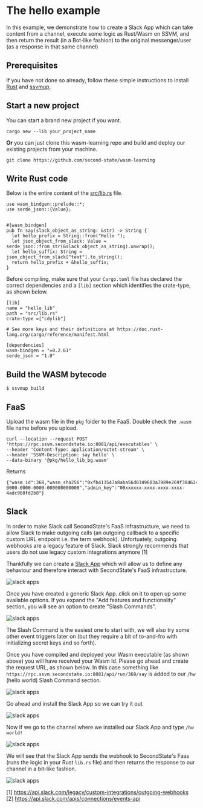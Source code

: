 # The hello example

In this example, we demonstrate how to create a Slack App which can take content from a channel, execute some logic as Rust/Wasm on SSVM, and then return the result (in a Bot-like fashion) to the original messenger/user (as a response in that same channel)

## Prerequisites

If you have not done so already, follow these simple instructions to install [Rust](https://www.rust-lang.org/tools/install) and [ssvmup](https://www.secondstate.io/articles/ssvmup/).

## Start a new project

You can start a brand new project if you want. 
```
cargo new --lib your_project_name
```
**Or** you can just clone this wasm-learning repo and build and deploy our existing projects from your machine.
```
git clone https://github.com/second-state/wasm-learning
```

## Write Rust code

Below is the entire content of the [src/lib.rs](src/lib.rs) file.

```
use wasm_bindgen::prelude::*;
use serde_json::{Value};


#[wasm_bindgen]
pub fn say(slack_object_as_string: &str) -> String {
  let hello_prefix = String::from("Hello ");
  let json_object_from_slack: Value = serde_json::from_str(&slack_object_as_string).unwrap();
  let hello_suffix: String = json_object_from_slack["text"].to_string();
  return hello_prefix + &hello_suffix;
}
```

Before compiling, make sure that your `Cargo.toml` file has declared the correct dependencies and a `[lib]` section which identifies the crate-type, as shown below.

```
[lib]
name = "hello_lib"
path = "src/lib.rs"
crate-type =["cdylib"]

# See more keys and their definitions at https://doc.rust-lang.org/cargo/reference/manifest.html

[dependencies]
wasm-bindgen = "=0.2.61"
serde_json = "1.0"
```

## Build the WASM bytecode

```
$ ssvmup build
```

## FaaS

Upload the wasm file in the `pkg` folder to the FaaS. Double check the `.wasm` file name before you upload.

```
curl --location --request POST 'https://rpc.ssvm.secondstate.io:8081/api/executables' \
--header 'Content-Type: application/octet-stream' \
--header 'SSVM-Description: say hello' \
--data-binary '@pkg/hello_lib_bg.wasm'
```

Returns

```
{"wasm_id":368,"wasm_sha256":"0xfb413547a8aba56d0349603a7989e269f3846245e51804932b3e02bc0be4b665","usage_key":"00000000-0000-0000-0000-000000000000","admin_key":"00xxxxxx-xxxx-xxxx-xxxx-4adc960fd2b8"}
```

## Slack

In order to make Slack call SecondState's FaaS infrastructure, we need to allow Slack to make outgoing calls (an outgoing callback to a specific custom URL endpoint i.e. the term webhook). Unfortuately, outgoing webhooks are a legacy feature of Slack. Slack strongly recommends that users do not use legacy custom integrations anymore [1]

Thankfully we can create a [Slack App](https://api.slack.com/apps) which will allow us to define any behaviour and therefore interact with SecondState's FaaS infrastructure.

![slack apps](../../images/slack_apps.png)

Once you have created a generic Slack App. click on it to open up some available options. If you expand the "Add features and functionality" section, you will see an option to create "Slash Commands".

![slack apps](../../images/slash_commands_section.png)

The Slash Command is the easiest one to start with, we will also try some other event triggers later on (but they require a bit of to-and-fro with initializing secret keys and so forth).

Once you have compiled and deployed your Wasm executable (as shown above) you will have received your Wasm Id. Please go ahead and create the request URL, as shown below. In this case something like `https://rpc.ssvm.secondstate.io:8081/api/run/368/say` is added to our `/hw` (hello world) Slash Command section.

![slack apps](../../images/edit_slash_command.png)


Go ahead and install the Slack App so we can try it out

![slack apps](../../images/install_your_app.png)

Now if we go to the channel where we installed our Slack App and type `/hw world!`

![slack apps](../../images/hw.png)

We will see that the Slack App sends the webhook to SecondState's Faas (runs the logic in your Rust `lib.rs` file) and then returns the response to our channel in a bit-like fashion.

![slack apps](../../images/hw_response.png)

[1] https://api.slack.com/legacy/custom-integrations/outgoing-webhooks
[2] https://api.slack.com/apis/connections/events-api
